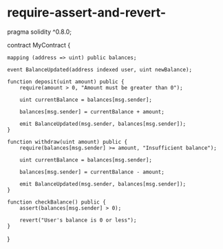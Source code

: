 # require-assert-and-revert-

pragma solidity ^0.8.0;

contract MyContract {
  
    mapping (address => uint) public balances;

    event BalanceUpdated(address indexed user, uint newBalance);

    function deposit(uint amount) public {
        require(amount > 0, "Amount must be greater than 0");

        uint currentBalance = balances[msg.sender];

        balances[msg.sender] = currentBalance + amount;

        emit BalanceUpdated(msg.sender, balances[msg.sender]);
    }

    function withdraw(uint amount) public {
        require(balances[msg.sender] >= amount, "Insufficient balance");

        uint currentBalance = balances[msg.sender];

        balances[msg.sender] = currentBalance - amount;

        emit BalanceUpdated(msg.sender, balances[msg.sender]);
    }

    function checkBalance() public {
        assert(balances[msg.sender] > 0);

        revert("User's balance is 0 or less");
    }
}
